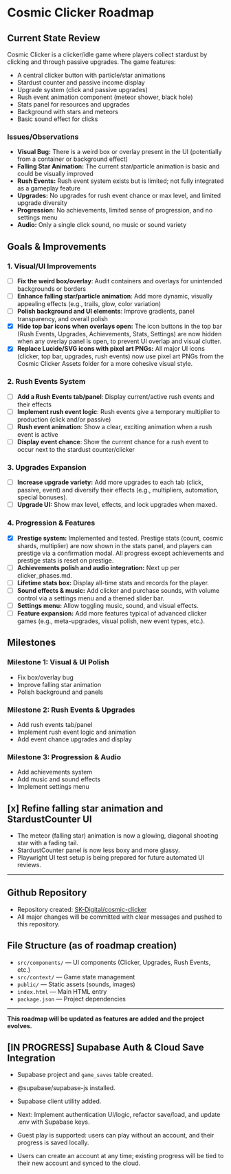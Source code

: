 # Cosmic Clicker Roadmap

## Current State Review

Cosmic Clicker is a clicker/idle game where players collect stardust by clicking and through passive upgrades. The game features:
- A central clicker button with particle/star animations
- Stardust counter and passive income display
- Upgrade system (click and passive upgrades)
- Rush event animation component (meteor shower, black hole)
- Stats panel for resources and upgrades
- Background with stars and meteors
- Basic sound effect for clicks

### Issues/Observations
- **Visual Bug:** There is a weird box or overlay present in the UI (potentially from a container or background effect)
- **Falling Star Animation:** The current star/particle animation is basic and could be visually improved
- **Rush Events:** Rush event system exists but is limited; not fully integrated as a gameplay feature
- **Upgrades:** No upgrades for rush event chance or max level, and limited upgrade diversity
- **Progression:** No achievements, limited sense of progression, and no settings menu
- **Audio:** Only a single click sound, no music or sound variety

## Goals & Improvements

### 1. Visual/UI Improvements
- [ ] **Fix the weird box/overlay**: Audit containers and overlays for unintended backgrounds or borders
- [ ] **Enhance falling star/particle animation**: Add more dynamic, visually appealing effects (e.g., trails, glow, color variation)
- [ ] **Polish background and UI elements**: Improve gradients, panel transparency, and overall polish
- [x] **Hide top bar icons when overlays open:** The icon buttons in the top bar (Rush Events, Upgrades, Achievements, Stats, Settings) are now hidden when any overlay panel is open, to prevent UI overlap and visual clutter.
- [x] **Replace Lucide/SVG icons with pixel art PNGs:** All major UI icons (clicker, top bar, upgrades, rush events) now use pixel art PNGs from the Cosmic Clicker Assets folder for a more cohesive visual style.

### 2. Rush Events System
- [ ] **Add a Rush Events tab/panel**: Display current/active rush events and their effects
- [ ] **Implement rush event logic**: Rush events give a temporary multiplier to production (click and/or passive)
- [ ] **Rush event animation**: Show a clear, exciting animation when a rush event is active
- [ ] **Display event chance**: Show the current chance for a rush event to occur next to the stardust counter/clicker

### 3. Upgrades Expansion
- [ ] **Increase upgrade variety:** Add more upgrades to each tab (click, passive, event) and diversify their effects (e.g., multipliers, automation, special bonuses).
- [ ] **Upgrade UI:** Show max level, effects, and lock upgrades when maxed.

### 4. Progression & Features
- [x] **Prestige system:** Implemented and tested. Prestige stats (count, cosmic shards, multiplier) are now shown in the stats panel, and players can prestige via a confirmation modal. All progress except achievements and prestige stats is reset on prestige.
- [ ] **Achievements polish and audio integration:** Next up per clicker_phases.md.
- [ ] **Lifetime stats box:** Display all-time stats and records for the player.
- [ ] **Sound effects & music:** Add clicker and purchase sounds, with volume control via a settings menu and a themed slider bar.
- [ ] **Settings menu:** Allow toggling music, sound, and visual effects.
- [ ] **Feature expansion:** Add more features typical of advanced clicker games (e.g., meta-upgrades, visual polish, new event types, etc.).

## Milestones

### Milestone 1: Visual & UI Polish
- Fix box/overlay bug
- Improve falling star animation
- Polish background and panels

### Milestone 2: Rush Events & Upgrades
- Add rush events tab/panel
- Implement rush event logic and animation
- Add event chance upgrades and display

### Milestone 3: Progression & Audio
- Add achievements system
- Add music and sound effects
- Implement settings menu

## [x] Refine falling star animation and StardustCounter UI
- The meteor (falling star) animation is now a glowing, diagonal shooting star with a fading tail.
- StardustCounter panel is now less boxy and more glassy.
- Playwright UI test setup is being prepared for future automated UI reviews.

---

## Github Repository
- Repository created: [SK-Digital/cosmic-clicker](https://github.com/SK-Digital/cosmic-clicker)
- All major changes will be committed with clear messages and pushed to this repository.

## File Structure (as of roadmap creation)

- `src/components/` — UI components (Clicker, Upgrades, Rush Events, etc.)
- `src/context/` — Game state management
- `public/` — Static assets (sounds, images)
- `index.html` — Main HTML entry
- `package.json` — Project dependencies

---

**This roadmap will be updated as features are added and the project evolves.**

## [IN PROGRESS] Supabase Auth & Cloud Save Integration
- Supabase project and `game_saves` table created.
- @supabase/supabase-js installed.
- Supabase client utility added.
- Next: Implement authentication UI/logic, refactor save/load, and update .env with Supabase keys.

- Guest play is supported: users can play without an account, and their progress is saved locally.
- Users can create an account at any time; existing progress will be tied to their new account and synced to the cloud. 